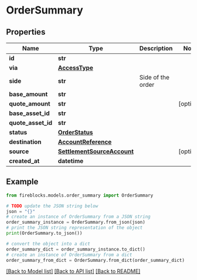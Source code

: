 # OrderSummary


## Properties

Name | Type | Description | Notes
------------ | ------------- | ------------- | -------------
**id** | **str** |  | 
**via** | [**AccessType**](AccessType.md) |  | 
**side** | **str** | Side of the order | 
**base_amount** | **str** |  | 
**quote_amount** | **str** |  | [optional] 
**base_asset_id** | **str** |  | 
**quote_asset_id** | **str** |  | 
**status** | [**OrderStatus**](OrderStatus.md) |  | 
**destination** | [**AccountReference**](AccountReference.md) |  | 
**source** | [**SettlementSourceAccount**](SettlementSourceAccount.md) |  | [optional] 
**created_at** | **datetime** |  | 

## Example

```python
from fireblocks.models.order_summary import OrderSummary

# TODO update the JSON string below
json = "{}"
# create an instance of OrderSummary from a JSON string
order_summary_instance = OrderSummary.from_json(json)
# print the JSON string representation of the object
print(OrderSummary.to_json())

# convert the object into a dict
order_summary_dict = order_summary_instance.to_dict()
# create an instance of OrderSummary from a dict
order_summary_from_dict = OrderSummary.from_dict(order_summary_dict)
```
[[Back to Model list]](../README.md#documentation-for-models) [[Back to API list]](../README.md#documentation-for-api-endpoints) [[Back to README]](../README.md)


